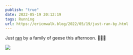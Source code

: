 ```yaml
---
publish: "true"
date: 2022-05-19 20:12:19
tags: Running
url: https://ericmwalk.blog/2022/05/19/just-ran-by.html
---
```


Just [ran](http://www.strava.com/activities/7171271459) by a family of geese this afternoon. 🏃🏻‍♂️


![](https://ericmwalk.blog/uploads/2022/b809885768.jpg)